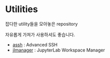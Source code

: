 # Utilities

잡다한 utility들을 모아놓은 repository

자유롭게 가져가 사용하셔도 좋습니다.

- [assh](https://github.com/HeekangPark/utilities/tree/master/assh) : Advanced SSH
- [jlmanager](https://github.com/HeekangPark/utilities/tree/master/jlmanager) : JupyterLab Workspace Manager